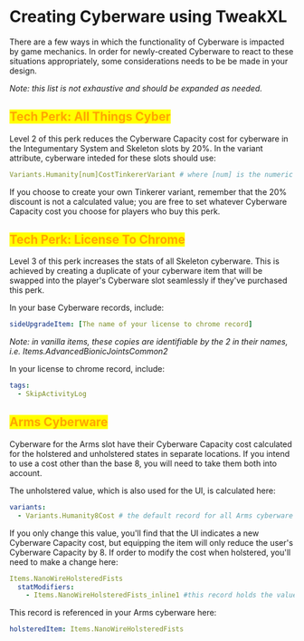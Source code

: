 # Creating Cyberware using TweakXL

There are a few ways in which the functionality of Cyberware is impacted by game mechanics.  In order for newly-created Cyberware to react to these situations appropriately, some considerations needs to be be made in your design.

_Note: this list is not exhaustive and should be expanded as needed._

## <mark style="color:orange;">Tech Perk: All Things Cyber</mark>

Level 2 of this perk reduces the Cyberware Capacity cost for cyberware in the Integumentary System and Skeleton slots by 20%.  In the variant attribute, cyberware inteded for these slots should use:

```yaml
Variants.Humanity[num]CostTinkererVariant # where [num] is the numeric cost
```

If you choose to create your own Tinkerer variant, remember that the 20% discount is not a calculated value; you are free to set whatever Cyberware Capacity cost you choose for players who buy this perk.

## <mark style="color:orange;">Tech Perk: License To Chrome</mark>

Level 3 of this perk increases the stats of all Skeleton cyberware.  This is achieved by creating a duplicate of your cyberware item that will be swapped into the player's Cyberware slot seamlessly if they've purchased this perk.

In your base Cyberware records, include:

```yaml
sideUpgradeItem: [The name of your license to chrome record]
```

_Note: in vanilla items, these copies are identifiable by the 2 in their names, i.e. Items.AdvancedBionicJointsCommon2_

In your license to chrome record, include:

```yaml
tags:
  - SkipActivityLog
```

## <mark style="color:orange;">Arms Cyberware</mark>

Cyberware for the Arms slot have their Cyberware Capacity cost calculated for the holstered and unholstered states in separate locations.  If you intend to use a cost other than the base 8, you will need to take them both into account.

The unholstered value, which is also used for the UI, is calculated here:

```yaml
variants:
  - Variants.Humanity8Cost # the default record for all Arms cyberware
```

If you only change this value, you'll find that the UI indicates a new Cyberware Capacity cost, but equipping the item will only reduce the user's Cyberware Capacity by 8.  If order to modify the cost when holstered, you'll need to make a change here:

```yaml
Items.NanoWireHolsteredFists
  statModifiers:
    - Items.NanoWireHolsteredFists_inline1 #this record holds the value
```

This record is referenced in your Arms cyberware here:

```yaml
holsteredItem: Items.NanoWireHolsteredFists
```
